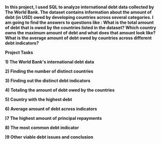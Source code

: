 
**In this project, I used SQL to analyze international debt data collected by The World Bank. The dataset contains information about the amount of debt (in USD) owed by developing countries across several categories. I am 
going to find the answers to questions like :
What is the total amount of debt that is owed by the countries listed in the dataset?
Which country owns the maximum amount of debt and what does that amount look like?
What is the average amount of debt owed by countries across different debt indicators?**

**Project Tasks**

**1) The World Bank's international debt data**

**2) Finding the number of distinct countries**

**3) Finding out the distinct debt indicators**

**4) Totaling the amount of debt owed by the countries**

**5) Country with the highest debt**

**6) Average amount of debt across indicators**

**)7 The highest amount of principal repayments**

**8) The most common debt indicator**

**)9 Other viable debt issues and conclusion**
